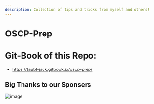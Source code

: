 ```yaml
---
description: Collection of tips and tricks from myself and others!
---
```


# OSCP-Prep
# Git-Book of this Repo:
- https://taubl-jack.gitbook.io/oscp-prep/

## Big Thanks to our Sponsers
![image](https://user-images.githubusercontent.com/75596877/192843383-9cc4f6a2-af20-4c50-9e3e-48ae54c2c4a5.png)
